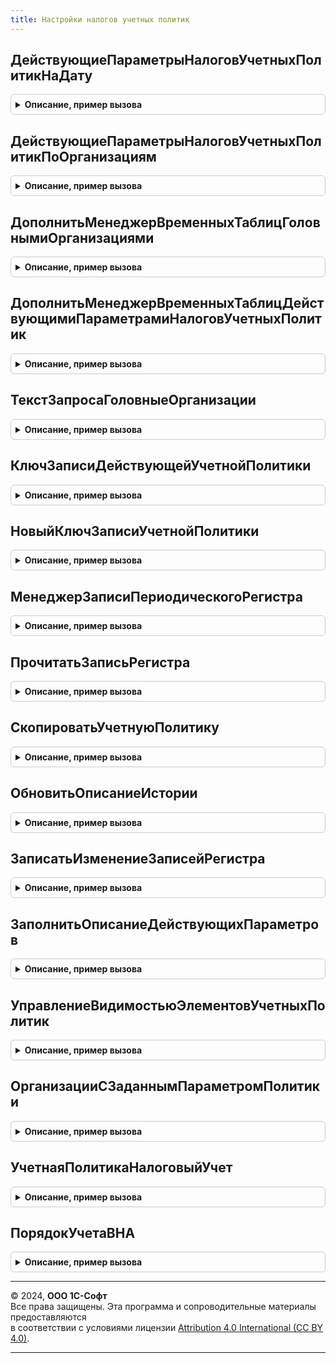 ```yaml
---
title: Настройки налогов учетных политик
---
```



## ДействующиеПараметрыНалоговУчетныхПолитикНаДату
<details style="margin: 1em 0; padding: 0.5em; border: 1px solid #ccc; border-radius: 6px;">

<summary style="font-weight: bold; cursor: pointer;">Описание, пример вызова</summary>

```bsl

// Возвращает актуальные значения настроек по организации на дату.
//
// Параметры:
// 	ИмяРегистра - Строка - имя регистра сведений.
// 	Организация - СправочникСсылка.Организации - ссылка на организацию.
// 	ДатаДействия - Дата - период действия настроек.
// 	ВозвращатьПоУмолчанию - Булево - признак заполнения значений по умолчанию,
// 		если передана ложь - вернет Неопределено, когда нет ни одной записи в регистре.
// 	ВыдаватьИсключение - Булево - выдать исключение, если параметры не установлены.
// Возвращаемое значение:
// 	Структура, Неопределено - значений ресурсов регистра. Неопределено, если регистра нет или отключен по ФО.
Функция ДействующиеПараметрыНалоговУчетныхПолитикНаДату(ИмяРегистра, Организация, Знач ДатаДействия = Неопределено, ВозвращатьПоУмолчанию = Истина, ВыдаватьИсключение = Ложь) Экспорт
```

Пример вызова
```bsl
Результат = НастройкиНалоговУчетныхПолитик.ДействующиеПараметрыНалоговУчетныхПолитикНаДату(ИмяРегистра, Организация, ДатаДействия, ВозвращатьПоУмолчанию, ВыдаватьИсключение);
```
</details>

## ДействующиеПараметрыНалоговУчетныхПолитикПоОрганизациям
<details style="margin: 1em 0; padding: 0.5em; border: 1px solid #ccc; border-radius: 6px;">

<summary style="font-weight: bold; cursor: pointer;">Описание, пример вызова</summary>

```bsl
// Возвращает таблицу актуальных значения настроек по списку организаций на дату.
//
// Параметры:
// 	ИмяРегистра - Строка - имя регистра сведений.
// 	Организации - Массив - массив ссылок на организацию.
// 	ДатаДействия - Дата - период действия настроек.
// 	ВозвращатьПоУмолчанию - Булево - признак заполнения значений по умолчанию,
// 		если передана ложь - вернет пустую таблицу.
// Возвращаемое значение:
// 	ТаблицаЗначений - таблица актуальных настроек по регистру.
Функция ДействующиеПараметрыНалоговУчетныхПолитикПоОрганизациям(ИмяРегистра, Организации, ДатаДействия = Неопределено, ВозвращатьПоУмолчанию = Истина) Экспорт
```

Пример вызова
```bsl
Результат = НастройкиНалоговУчетныхПолитик.ДействующиеПараметрыНалоговУчетныхПолитикПоОрганизациям(ИмяРегистра, Организации, ДатаДействия, ВозвращатьПоУмолчанию);
```
</details>

## ДополнитьМенеджерВременныхТаблицГоловнымиОрганизациями
<details style="margin: 1em 0; padding: 0.5em; border: 1px solid #ccc; border-radius: 6px;">

<summary style="font-weight: bold; cursor: pointer;">Описание, пример вызова</summary>

```bsl

// Создает временную таблицу с головными организациями.
//
// Параметры:
// 	МенеджерВременныхТаблиц - МенеджерВременныхТаблиц - менеджер временных таблиц запроса.
// 	Организации - Массив - массив ссылок на организации.
Процедура ДополнитьМенеджерВременныхТаблицГоловнымиОрганизациями(МенеджерВременныхТаблиц, Организации = Неопределено) Экспорт
```

Пример вызова
```bsl
НастройкиНалоговУчетныхПолитик.ДополнитьМенеджерВременныхТаблицГоловнымиОрганизациями(МенеджерВременныхТаблиц, Организации);
```
</details>

## ДополнитьМенеджерВременныхТаблицДействующимиПараметрамиНалоговУчетныхПолитик
<details style="margin: 1em 0; padding: 0.5em; border: 1px solid #ccc; border-radius: 6px;">

<summary style="font-weight: bold; cursor: pointer;">Описание, пример вызова</summary>

```bsl

// Создает временную таблицу с актуальными значениями настроек по организации на дату.
//
// Параметры:
// 	ИмяРегистра - Строка - имя регистра сведений.
// 	МенеджерВременныхТаблиц - МенеджерВременныхТаблиц - менеджер временных таблиц запроса.
// 	ДатаДействия - Дата - период действия настроек.
// 	ИмяТаблицы - Строка - имя создаваемой временной таблицы.
// 	Организации - СправочникСсылка.Организации, Массив - ссылка на организацию, либо массив ссылок.
Процедура ДополнитьМенеджерВременныхТаблицДействующимиПараметрамиНалоговУчетныхПолитик(ИмяРегистра, МенеджерВременныхТаблиц, ДатаДействия, ИмяТаблицы, Организации = Неопределено) Экспорт
```

Пример вызова
```bsl
НастройкиНалоговУчетныхПолитик.ДополнитьМенеджерВременныхТаблицДействующимиПараметрамиНалоговУчетныхПолитик(ИмяРегистра, МенеджерВременныхТаблиц, ДатаДействия, ИмяТаблицы, Организации);
```
</details>

## ТекстЗапросаГоловныеОрганизации
<details style="margin: 1em 0; padding: 0.5em; border: 1px solid #ccc; border-radius: 6px;">

<summary style="font-weight: bold; cursor: pointer;">Описание, пример вызова</summary>

```bsl

// Формирует текст запроса временной таблицы ВтГоловныеОрганизации
//
// Возвращаемое значение:
// 	Строка - текст запроса.
Функция ТекстЗапросаГоловныеОрганизации() Экспорт
```

Пример вызова
```bsl
Результат = НастройкиНалоговУчетныхПолитик.ТекстЗапросаГоловныеОрганизации() 
```
</details>

## КлючЗаписиДействующейУчетнойПолитики
<details style="margin: 1em 0; padding: 0.5em; border: 1px solid #ccc; border-radius: 6px;">

<summary style="font-weight: bold; cursor: pointer;">Описание, пример вызова</summary>

```bsl

// Получает последнюю действующую запись и формирует для нее ключ записи регистра,
// однозначно ее идентифицирующую.
//
// Параметры:
// 	ИмяРегистра - Строка - наименование периодического регистра сведений.
// 	Организация - СправочникСсылка.Организации - ссылка на организацию-измерение записи.
// 	Период - Дата - период записи.
// Возвращаемое значение:
// 	Неопределено, РегистрСведенийКлючЗаписи - ключ записи.
Функция КлючЗаписиДействующейУчетнойПолитики(ИмяРегистра, Организация, Знач Период = Неопределено) Экспорт
```

Пример вызова
```bsl
Результат = НастройкиНалоговУчетныхПолитик.КлючЗаписиДействующейУчетнойПолитики(ИмяРегистра, Организация, Период);
```
</details>

## НовыйКлючЗаписиУчетнойПолитики
<details style="margin: 1em 0; padding: 0.5em; border: 1px solid #ccc; border-radius: 6px;">

<summary style="font-weight: bold; cursor: pointer;">Описание, пример вызова</summary>

```bsl

// Создает новый ключ записи регистра
//
// Параметры:
// 	ИмяРегистра - Строка - наименование периодического регистра сведений.
// 	Организация - СправочникСсылка.Организации - ссылка на организацию-измерение записи.
// 	Период - Дата - период записи.
// Возвращаемое значение:
// 	Неопределено, РегистрСведенийКлючЗаписи - ключ записи.
Функция НовыйКлючЗаписиУчетнойПолитики(ИмяРегистра, Организация, Период = Неопределено) Экспорт
```

Пример вызова
```bsl
Результат = НастройкиНалоговУчетныхПолитик.НовыйКлючЗаписиУчетнойПолитики(ИмяРегистра, Организация, Период);
```
</details>

## МенеджерЗаписиПериодическогоРегистра
<details style="margin: 1em 0; padding: 0.5em; border: 1px solid #ccc; border-radius: 6px;">

<summary style="font-weight: bold; cursor: pointer;">Описание, пример вызова</summary>

```bsl

// Формирует менеджер записи периодического регистра по переданным параметрам.
//
// Параметры:
// 	ИмяРегистра - Строка - наименование периодического регистра сведений.
// 	КлючЗаписи - РегистрСведенийКлючЗаписи - ключ записи регистра.
// 	ИмяИзмерения - Строка - имя ведущего измерения.
// 	ЗначенияЗаполнения - ДанныеФормыСтруктура, Структура - значения заполнения новой записи.
// Возвращаемое значение:
// 	РегистрСведенийКлючЗаписи - менеджер записи регистра сведений.
Функция МенеджерЗаписиПериодическогоРегистра(ИмяРегистра, КлючЗаписи, ИмяИзмерения = "Организация", ЗначенияЗаполнения=Неопределено) Экспорт
```

Пример вызова
```bsl
Результат = НастройкиНалоговУчетныхПолитик.МенеджерЗаписиПериодическогоРегистра(ИмяРегистра, КлючЗаписи, ИмяИзмерения, ЗначенияЗаполнения);
```
</details>

## ПрочитатьЗаписьРегистра
<details style="margin: 1em 0; padding: 0.5em; border: 1px solid #ccc; border-radius: 6px;">

<summary style="font-weight: bold; cursor: pointer;">Описание, пример вызова</summary>

```bsl

// Обновляет данные формы регистра сведений по ключу записи.
//
// Параметры:
// 	Форма - ФормаКлиентскогоПриложения - форма записи регистра сведений:
// 	* Запись - РегистрСведенийМенеджерЗаписи - основной реквизит формы.
// 	ИмяРегистра - Строка - наименование периодического регистра сведений.
// 	Организация - СправочникСсылка.Организации - ссылка на организацию.
// 	СоздатьНовую - Булево - создать принудительно новую запись.
// 	КлючЗаписи - РегистрСведенийКлючЗаписи - ключ записи регистра сведений.
// 	ПериодЗначений - Дата - период получения данных.
// 	ДопРеквизиты - Структура - реквизиты регистра недоступные в данных формы.
Процедура ПрочитатьЗаписьРегистра(Форма, ИмяРегистра, Организация, СоздатьНовую, КлючЗаписи = Неопределено, ПериодЗначений = Неопределено, ДопРеквизиты = Неопределено) Экспорт
```

Пример вызова
```bsl
НастройкиНалоговУчетныхПолитик.ПрочитатьЗаписьРегистра(Форма, ИмяРегистра, Организация, СоздатьНовую, КлючЗаписи, ПериодЗначений, ДопРеквизиты);
```
</details>

## СкопироватьУчетнуюПолитику
<details style="margin: 1em 0; padding: 0.5em; border: 1px solid #ccc; border-radius: 6px;">

<summary style="font-weight: bold; cursor: pointer;">Описание, пример вызова</summary>

```bsl

// Обновляет данные формы регистра сведений по значениям копирования записи регистра.
//
// Параметры:
// 	Форма - ФормаКлиентскогоПриложения:
// 		* Запись - РегистрСведенийМенеджерЗаписиИмяРегистраСведений.
// 	Отбор - Структура - ЗначениеКопирования записи регистра сведений.
// 	ИмяРегистра - Строка - наименование периодического регистра сведений.
Процедура СкопироватьУчетнуюПолитику(Форма, Отбор, ИмяРегистра) Экспорт
```

Пример вызова
```bsl
НастройкиНалоговУчетныхПолитик.СкопироватьУчетнуюПолитику(Форма, Отбор, ИмяРегистра) 
```
</details>

## ОбновитьОписаниеИстории
<details style="margin: 1em 0; padding: 0.5em; border: 1px solid #ccc; border-radius: 6px;">

<summary style="font-weight: bold; cursor: pointer;">Описание, пример вызова</summary>

```bsl

// Формирует гиперссылку с описание истории.
//
// Параметры:
// 	Форма - РасширениеУправляемойФормыДляЗаписиРегистраСведений - форма записи регистра сведений.
// 	ИмяРегистра - Строка - наименование периодического регистра сведений.
// 	Организация - СправочникСсылка.Организации - ссылка на организацию.
// 	ПериодСравнения - Дата - дата для сравнения.
Процедура ОбновитьОписаниеИстории(Форма, ИмяРегистра, Организация, ПериодСравнения) Экспорт
```

Пример вызова
```bsl
НастройкиНалоговУчетныхПолитик.ОбновитьОписаниеИстории(Форма, ИмяРегистра, Организация, ПериодСравнения) 
```
</details>

## ЗаписатьИзменениеЗаписейРегистра
<details style="margin: 1em 0; padding: 0.5em; border: 1px solid #ccc; border-radius: 6px;">

<summary style="font-weight: bold; cursor: pointer;">Описание, пример вызова</summary>

```bsl

// Вызывается при записи данных формы записи регистра сведений.
//
// Параметры:
// 	Форма - РасширениеУправляемойФормыДляЗаписиРегистраСведений - форма записи регистра сведений.
// 	Закрытие - Булево - признак закрытия формы после записи.
// 	ДопРеквизиты - Структура - реквизиты регистра недоступные в данных формы.
// Возвращаемое значение:
// 	Булево - признак успешной записи
Функция ЗаписатьИзменениеЗаписейРегистра(Форма, Закрытие = Ложь, ДопРеквизиты = Неопределено) Экспорт
```

Пример вызова
```bsl
Результат = НастройкиНалоговУчетныхПолитик.ЗаписатьИзменениеЗаписейРегистра(Форма, Закрытие, ДопРеквизиты);
```
</details>

## ЗаполнитьОписаниеДействующихПараметров
<details style="margin: 1em 0; padding: 0.5em; border: 1px solid #ccc; border-radius: 6px;">

<summary style="font-weight: bold; cursor: pointer;">Описание, пример вызова</summary>

```bsl

// Заполняет описание действующих параметров учетных политик на форме.
//
// Параметры:
// 	Форма - см. Справочник.Организации.Форма.ФормаЭлемента.
// 	Организация - СправочникСсылка.Организации - ссылка на справочник Организации.
// 	ИмяРегистра - Строка - наименование периодического регистра сведений.
// 	ДатаДействия - Дата - период получения данных.
Процедура ЗаполнитьОписаниеДействующихПараметров(Форма, Организация, ИмяРегистра = "", Знач ДатаДействия = "") Экспорт
```

Пример вызова
```bsl
НастройкиНалоговУчетныхПолитик.ЗаполнитьОписаниеДействующихПараметров(Форма, Организация, ИмяРегистра, ДатаДействия);
```
</details>

## УправлениеВидимостьюЭлементовУчетныхПолитик
<details style="margin: 1em 0; padding: 0.5em; border: 1px solid #ccc; border-radius: 6px;">

<summary style="font-weight: bold; cursor: pointer;">Описание, пример вызова</summary>

```bsl

// Управляет видимостью элементов формы, относящихся с учетным политикам и налогам.
//
// Параметры:
// 	Форма - ФормаКлиентскогоПриложения - форма с элементами учетных политик.
// 	СоответствиеЭлементовФормы - Соответствие - соответствие массива элементов формы и названия регистра учетных политик.
// 	Организация - СправочникСсылка.Организации - ссылка на справочник Организации.
// 	ДатаДействия - Дата - период получения данных.
Процедура УправлениеВидимостьюЭлементовУчетныхПолитик(Форма, СоответствиеЭлементовФормы, Организация, ДатаДействия = Неопределено) Экспорт
```

Пример вызова
```bsl
НастройкиНалоговУчетныхПолитик.УправлениеВидимостьюЭлементовУчетныхПолитик(Форма, СоответствиеЭлементовФормы, Организация, ДатаДействия);
```
</details>

## ОрганизацииСЗаданнымПараметромПолитики
<details style="margin: 1em 0; padding: 0.5em; border: 1px solid #ccc; border-radius: 6px;">

<summary style="font-weight: bold; cursor: pointer;">Описание, пример вызова</summary>

```bsl

// Возвращает массив организаций, у которых установлен указанный параметр учетной политики.
//
// Параметры:
//	ИмяРегистра  - Строка - наименование периодического регистра сведений.
//	ИмяПараметра 	  - Строка - имя параметра учетной политики, см. результат функции ПараметрыУчетнойПолитики()
//	ЗначениеПараметра - Произвольный - значение указанного параметра учетной политики
//	Организации 	  - Массив, СправочникСсылка.Организации - организации для проверки учетных политик
//	Период 			  - Дата - дата, на которую необходимо проверить учетные политики
//
// Возвращаемое значение:
//	Массив - подмножество параметра Организации, с установленным параметром учетной политики.
//
Функция ОрганизацииСЗаданнымПараметромПолитики(ИмяРегистра, ИмяПараметра, ЗначениеПараметра, Экспорт
```

Пример вызова
```bsl
Результат = НастройкиНалоговУчетныхПолитик.ОрганизацииСЗаданнымПараметромПолитики(ИмяРегистра, ИмяПараметра, ЗначениеПараметра, );
```
</details>

## УчетнаяПолитикаНалоговыйУчет
<details style="margin: 1em 0; padding: 0.5em; border: 1px solid #ccc; border-radius: 6px;">

<summary style="font-weight: bold; cursor: pointer;">Описание, пример вызова</summary>

```bsl

// Функция - агрегатор сведений о настройках налогового учета на определенную дату
//
// Параметры:
//  Период       - Дата - дата чтения настроек.
//  Организация  - СправочникСсылка.Организации - организация, для которой требуется получить настройки.
//
// Возвращаемое значение:
//  Неопределено, ТаблицаЗначений - если нет ни одной записи настроек учета неопределено,
//                                  иначе таблица.
Функция УчетнаяПолитикаНалоговыйУчет(Период, Организация) Экспорт
```

Пример вызова
```bsl
Результат = НастройкиНалоговУчетныхПолитик.УчетнаяПолитикаНалоговыйУчет(Период, Организация) 
```
</details>

## ПорядокУчетаВНА
<details style="margin: 1em 0; padding: 0.5em; border: 1px solid #ccc; border-radius: 6px;">

<summary style="font-weight: bold; cursor: pointer;">Описание, пример вызова</summary>

```bsl

//++ НЕ УТ

// Возвращает порядок учета внеоборотных активов.
//
// Параметры:
//	Организация - СправочникСсылка.Организации - организация, для которой определяется порядок.
//	Период - Дата - дата, на которую определяется порядок.
//
// Возвращаемое значение:
//	ПеречислениеСсылка.ПорядокУчетаВНА -  Порядок учета внеоборотных активов.
//
Функция ПорядокУчетаВНА(Организация, Период) Экспорт
```

Пример вызова
```bsl
Результат = НастройкиНалоговУчетныхПолитик.ПорядокУчетаВНА(Организация, Период) 
```
</details>

---

© 2024, **ООО 1С-Софт**  
Все права защищены. Эта программа и сопроводительные материалы предоставляются  
в соответствии с условиями лицензии [Attribution 4.0 International (CC BY 4.0)](https://creativecommons.org/licenses/by/4.0/legalcode).

---
